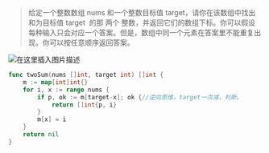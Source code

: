 
>给定一个整数数组 nums 和一个整数目标值 target，请你在该数组中找出 和为目标值 target  的那 两个 整数，并返回它们的数组下标。你可以假设每种输入只会对应一个答案。但是，数组中同一个元素在答案里不能重复出现。你可以按任意顺序返回答案。


![在这里插入图片描述](https://img-blog.csdnimg.cn/812ecaa7484f4dccbd3caf496bcfeee7.png)

```go
func twoSum(nums []int, target int) []int {
    m := map[int]int{}
    for i, x := range nums {
        if p, ok := m[target-x]; ok {//逆向思维，target一次减，判断。
            return []int{p, i}
        }
        m[x] = i
    }
    return nil
}

```
